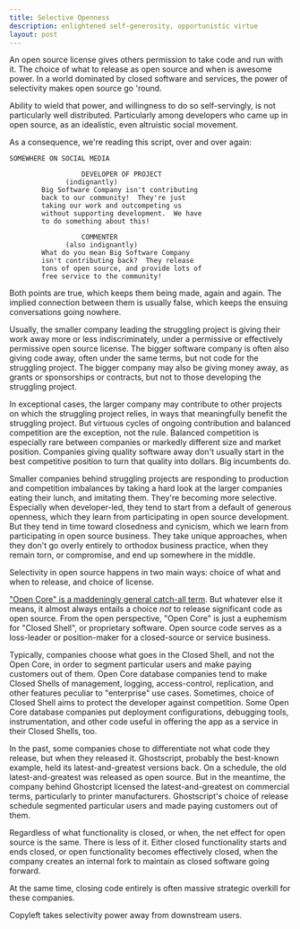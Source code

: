 ```yaml
---
title: Selective Openness
description: enlightened self-generosity, opportunistic virtue
layout: post
---
```


An open source license gives others permission to take code and run with it.  The choice of what to release as open source and when is awesome power.  In a world dominated by closed software and services, the power of selectivity makes open source go 'round.

<!--

The vast majority of businesses making software don't release any software at all, as open source or otherwise.  They gladly take open source in, to save time and increase their internal development capabilities, but putting software out isn't their business.  Such firms often lack any process at all for sharing software.

Conversely, software vendors cultivate a variety of ways to make their software available, open source release just one among them.  They may license software to download and install.  They may sell software as a service.  They may sell software as a part of, or as add-ons to, other products and services.  That choice is key.

-->

Ability to wield that power, and willingness to do so self-servingly, is not particularly well distributed.  Particularly among developers who came up in open source, as an idealistic, even altruistic social movement.

As a consequence, we're reading this script, over and over again:

    SOMEWHERE ON SOCIAL MEDIA

                      DEVELOPER OF PROJECT
                  (indignantly)
            Big Software Company isn't contributing
            back to our community!  They're just
            taking our work and outcompeting us
            without supporting development.  We have
            to do something about this!

                      COMMENTER
                  (also indignantly)
            What do you mean Big Software Company
            isn't contributing back?  They release
            tons of open source, and provide lots of
            free service to the community!

Both points are true, which keeps them being made, again and again.  The implied connection between them is usually false, which keeps the ensuing conversations going nowhere.

Usually, the smaller company leading the struggling project is giving their work away more or less indiscriminately, under a permissive or effectively permissive open source license.  The bigger software company is often also giving code away, often under the same terms, but not code for the struggling project.  The bigger company may also be giving money away, as grants or sponsorships or contracts, but not to those developing the struggling project.

In exceptional cases, the larger company may contribute to other projects on which the struggling project relies, in ways that meaningfully benefit the struggling project.  But virtuous cycles of ongoing contribution and balanced competition are the exception, not the rule.  Balanced competition is especially rare between companies or markedly different size and market position.  Companies giving quality software away don't usually start in the best competitive position to turn that quality into dollars.  Big incumbents do.

Smaller companies behind struggling projects are responding to production and competition imbalances by taking a hard look at the larger companies eating their lunch, and imitating them.  They're becoming more selective.  Especially when developer-led, they tend to start from a default of generous openness, which they learn from participating in open source development.  But they tend in time toward closedness and cynicism, which we learn from participating in open source business.  They take unique approaches, when they don't go overly entirely to orthodox business practice, when they remain torn, or compromise, and end up somewhere in the middle.

Selectivity in open source happens in two main ways: choice of what and when to release, and choice of license.

["Open Core" is a maddeningly general catch-all term](http://oss.cash).  But whatever else it means, it almost always entails a choice _not_ to release significant code as open source.  From the open perspective, "Open Core" is just a euphemism for "Closed Shell", or proprietary software.  Open source code serves as a loss-leader or position-maker for a closed-source or service business.

Typically, companies choose what goes in the Closed Shell, and not the Open Core, in order to segment particular users and make paying customers out of them.  Open Core database companies tend to make Closed Shells of management, logging, access-control, replication, and other features peculiar to "enterprise" use cases.  Sometimes, choice of Closed Shell aims to protect the developer against competition.  Some Open Core database companies put deployment configurations, debugging tools, instrumentation, and other code useful in offering the app as a service in their Closed Shells, too.

In the past, some companies chose to differentiate not what code they release, but when they released it.  Ghostscript, probably the best-known example, held its latest-and-greatest versions back.  On a schedule, the old latest-and-greatest was released as open source.  But in the meantime, the company behind Ghostcript licensed the latest-and-greatest on commercial terms, particularly to printer manufacturers.  Ghostscript's choice of release schedule segmented particular users and made paying customers out of them.

Regardless of what functionality is closed, or when, the net effect for open source is the same.  There is less of it.  Either closed functionality starts and ends closed, or open functionality becomes effectively closed, when the company creates an internal fork to maintain as closed software going forward.

At the same time, closing code entirely is often massive strategic overkill for these companies.

Copyleft takes selectivity power away from downstream users.

[strategic openness]: https://youtu.be/vBknF2yUZZ8?t=1507
